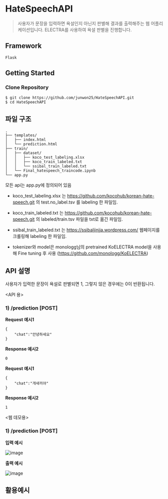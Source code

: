 # HateSpeechAPI
>사용자가 문장을 입력하면 욕설인지 아닌지 판별해 결과를 출력해주는 웹 어플리케이션입니다.
>ELECTRA를 사용하여 욕설 판별을 진행합니다.
## Framework

`Flask`

## Getting Started

### Clone Repository

```
$ git clone https://github.com/junwon25/HateSpeechAPI.git
$ cd HateSpeechAPI
```

## 파일 구조

```
.
├── templates/
│   ├── index.html
│   └── prediction.html
├── train/
│   ├── dataset/
│   │   ├── koco_test_labeling.xlsx
│   │   ├── koco_train_labeled.txt
│   │   └── ssibal_train_labeled.txt
│   └── Final_hatespeech_traincode.ipynb
└── app.py
```
모든 api는 app.py에 정의되어 있음 

- koco_test_labeling.xlsx 는 https://github.com/kocohub/korean-hate-speech.git 의 test.no_label.tsv 를 labeling 한 파일임.

- koco_train_labeled.txt 는 https://github.com/kocohub/korean-hate-speech.git 의 labeled/train.tsv 파일을 txt로 옮긴 파일임.

- ssibal_train_labeled.txt 는 https://ssibaljinjja.wordpress.com/ 웹페이지를 크롤링해 labeling 한 파일임.

- tokenizer와 model은 monologg님의 pretrained KoELECTRA model을 사용해 Fine tuning 후 사용 (https://github.com/monologg/KoELECTRA)

## API 설명

사용자가 입력한 문장이 욕설로 판별되면 1, 그렇지 않은 경우에는 0이 반환됩니다.

<API 용>
### 1) /prediction [POST]
**Request 예시1**
```
{
    "chat":"안녕하세요"
}
```

**Response 예시2**

```
0
```

**Request 예시1**
```
{
    "chat":"개새끼야"
}
```

**Response 예시2**

```
1
```

<웹 데모용>
### 1) /prediction [POST] 
**입력 예시**

![image](https://user-images.githubusercontent.com/96272913/209528902-ef0a6d0c-7d7a-47cd-84f3-64190ff55c93.png)

**출력 예시**

![image](https://user-images.githubusercontent.com/96272913/209528952-c1ff13f9-9252-4924-9428-591854d77b56.png)

## 활용예시
